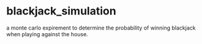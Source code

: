# blackjack_simulation
a monte carlo expirement to determine the probability of winning blackjack when playing against the house. 
